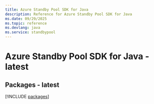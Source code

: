 ```yaml
---
title: Azure Standby Pool SDK for Java
description: Reference for Azure Standby Pool SDK for Java
ms.date: 09/29/2025
ms.topic: reference
ms.devlang: java
ms.service: standbypool
---
```

# Azure Standby Pool SDK for Java - latest
## Packages - latest
[!INCLUDE [packages](standby-pool-index.md)]